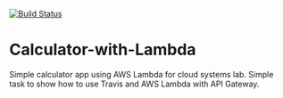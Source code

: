 [![Build Status](https://travis-ci.org/sjwilczynski/Calculator-with-Lambda.svg?branch=master)](https://travis-ci.org/sjwilczynski/Calculator-with-Lambda)

# Calculator-with-Lambda
Simple calculator app using AWS Lambda for cloud systems lab. 
Simple task to show how to use Travis and AWS Lambda with API Gateway.
